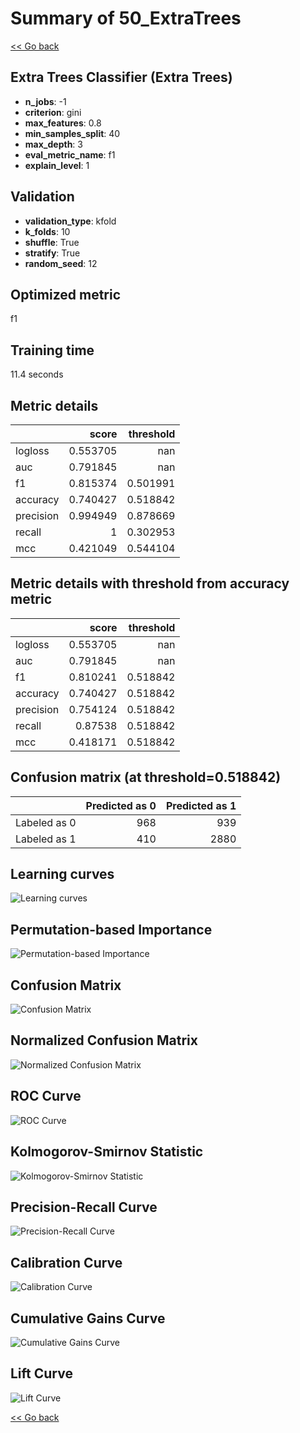 # Summary of 50_ExtraTrees

[<< Go back](../README.md)


## Extra Trees Classifier (Extra Trees)
- **n_jobs**: -1
- **criterion**: gini
- **max_features**: 0.8
- **min_samples_split**: 40
- **max_depth**: 3
- **eval_metric_name**: f1
- **explain_level**: 1

## Validation
 - **validation_type**: kfold
 - **k_folds**: 10
 - **shuffle**: True
 - **stratify**: True
 - **random_seed**: 12

## Optimized metric
f1

## Training time

11.4 seconds

## Metric details
|           |    score |   threshold |
|:----------|---------:|------------:|
| logloss   | 0.553705 |  nan        |
| auc       | 0.791845 |  nan        |
| f1        | 0.815374 |    0.501991 |
| accuracy  | 0.740427 |    0.518842 |
| precision | 0.994949 |    0.878669 |
| recall    | 1        |    0.302953 |
| mcc       | 0.421049 |    0.544104 |


## Metric details with threshold from accuracy metric
|           |    score |   threshold |
|:----------|---------:|------------:|
| logloss   | 0.553705 |  nan        |
| auc       | 0.791845 |  nan        |
| f1        | 0.810241 |    0.518842 |
| accuracy  | 0.740427 |    0.518842 |
| precision | 0.754124 |    0.518842 |
| recall    | 0.87538  |    0.518842 |
| mcc       | 0.418171 |    0.518842 |


## Confusion matrix (at threshold=0.518842)
|              |   Predicted as 0 |   Predicted as 1 |
|:-------------|-----------------:|-----------------:|
| Labeled as 0 |              968 |              939 |
| Labeled as 1 |              410 |             2880 |

## Learning curves
![Learning curves](learning_curves.png)

## Permutation-based Importance
![Permutation-based Importance](permutation_importance.png)
## Confusion Matrix

![Confusion Matrix](confusion_matrix.png)


## Normalized Confusion Matrix

![Normalized Confusion Matrix](confusion_matrix_normalized.png)


## ROC Curve

![ROC Curve](roc_curve.png)


## Kolmogorov-Smirnov Statistic

![Kolmogorov-Smirnov Statistic](ks_statistic.png)


## Precision-Recall Curve

![Precision-Recall Curve](precision_recall_curve.png)


## Calibration Curve

![Calibration Curve](calibration_curve_curve.png)


## Cumulative Gains Curve

![Cumulative Gains Curve](cumulative_gains_curve.png)


## Lift Curve

![Lift Curve](lift_curve.png)



[<< Go back](../README.md)
